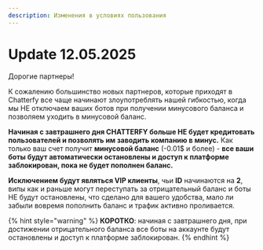 ```yaml
---
description: Изменения в условиях пользования
---
```


# Update 12.05.2025

Дорогие партнеры!

К сожалению большинство новых партнеров, которые приходят в Chatterfy все чаще начинают злоупотреблять нашей гибкостью, когда мы НЕ отключаем ваших ботов при получении минусового баланса и позволяем уходить в минусовой баланс.

**Начиная с завтрашнего дня CHATTERFY больше НЕ будет кредитовать пользователей и позволять им заводить компанию в минус.** Как только ваш счет получит **минусовой баланс** (-0.01$ и более) - **все ваши боты будут автоматически остановлены и доступ к платформе заблокирован, пока не будет пополнен баланс.**

**Исключением будут являться VIP клиенты**, чьи **ID** начинаются на **2**, випы как и раньше могут переступать за отрицательный баланс и боты НЕ будут остановлены, что сделано для вашего удобства, мало ли забыли вовремя пополнить баланс и трафик активно проливается.

{% hint style="warning" %}
**КОРОТКО**: начиная с завтрашнего дня, при достижении отрицательного баланса все боты на аккаунте будут остановлены и доступ к платформе заблокирован.
{% endhint %}
